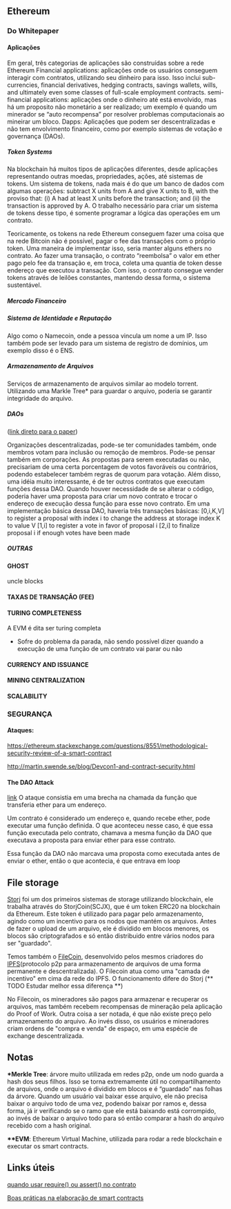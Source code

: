 ## Ethereum

### Do Whitepaper

#### Aplicações
Em geral, três categorias de aplicações são construídas sobre a rede Ethereum
Financial applications: aplicações onde os usuários conseguem interagir com contratos, utilizando seu dinheiro para isso. Isso inclui sub-currencies, financial derivatives, hedging contracts, savings wallets, wills, and ultimately even some classes of full-scale employment contracts.
semi-financial applications: aplicações onde o dinheiro até está envolvido, mas há um proposito não monetário a ser realizado; um exemplo é quando um minerador se “auto recompensa” por resolver problemas computacionais ao mineirar um bloco.
Dapps: Aplicações que podem ser descentralizadas e não tem envolvimento financeiro, como por exemplo sistemas de votação e governança (DAOs).

##### Token Systems
Na blockchain há muitos tipos de aplicações diferentes, desde aplicações representando outras moedas, propriedades, ações, até sistemas de tokens. Um sistema de tokens, nada mais é do que um banco de dados com algumas operações:
subtract X units from A and give X units to B, with the proviso that:
(i) A had at least X units before the transaction; and
(ii) the transaction is approved by A.
O trabalho necessário para criar um sistema de tokens desse tipo, é somente programar a lógica das operações em um contrato.

Teoricamente, os tokens na rede Ethereum conseguem fazer uma coisa que na rede Bitcoin não é possível, pagar o fee das transações com o próprio token. Uma maneira de implementar isso, seria manter alguns ethers no contrato. Ao fazer uma transação, o contrato “reembolsa” o valor em ether pago pelo fee da transação e, em troca, coleta uma quantia de token desse endereço que executou a transação. Com isso, o contrato consegue vender tokens através de leilões constantes, mantendo dessa forma, o sistema sustentável.

##### Mercado Financeiro

##### Sistema de Identidade e Reputação
Algo como o Namecoin, onde a pessoa vincula um nome a um IP. Isso também pode ser levado para um sistema de registro de domínios, um exemplo disso é o ENS.


##### Armazenamento de Arquivos
Serviços de armazenamento de arquivos similar ao modelo torrent. Utilizando uma Markle Tree* para guardar o arquivo, poderia se garantir integridade do arquivo.

##### DAOs
([link direto para o paper](https://github.com/ethereum/wiki/wiki/White-Paper#decentralized-autonomous-organizations))

Organizações descentralizadas, pode-se ter comunidades também, onde membros votam para inclusão ou remoção de membros. Pode-se pensar também em corporações. As propostas para serem executadas ou não, precisariam de uma certa porcentagem de votos favoráveis ou contrários, podendo estabelecer também regras de quorum para votação. Além disso, uma idéia muito interessante, é de ter outros contratos que executam funções dessa DAO. Quando houver necessidade de se alterar o código, poderia haver uma proposta para criar um novo contrato e trocar o endereço de execução dessa função para esse novo contrato.
Em uma implementação básica dessa DAO, haveria três transações básicas:
[0,i,K,V] to register a proposal with index i to change the address at storage index K to value V
[1,i] to register a vote in favor of proposal i
[2,i] to finalize proposal i if enough votes have been made

##### OUTRAS


#### GHOST
uncle blocks

#### TAXAS DE TRANSAÇÃO (FEE)

#### TURING COMPLETENESS
A EVM é dita ser turing completa
  - Sofre do problema da parada, não sendo possível dizer quando a execução de uma função de um contrato vai parar ou não

#### CURRENCY AND ISSUANCE

#### MINING CENTRALIZATION

#### SCALABILITY

### SEGURANÇA
#### Ataques:
https://ethereum.stackexchange.com/questions/8551/methodological-security-review-of-a-smart-contract

http://martin.swende.se/blog/Devcon1-and-contract-security.html

#### The DAO Attack
[link](http://hackingdistributed.com/2016/06/18/analysis-of-the-dao-exploit/)
O ataque consistia em uma brecha na chamada da função que transferia ether para um endereço.

Um contrato é considerado um endereço e, quando recebe ether, pode executar uma função definida. O que aconteceu nesse caso, é que essa função executada pelo contrato, chamava a mesma função da DAO que executava a proposta para enviar ether para esse contrato.

Essa função da DAO não marcava uma proposta como executada antes de enviar o ether, então o que acontecia, é que entrava em loop


## File storage
[Storj](https://storj.io/) foi um dos primeiros sistemas de storage utilizando blockchain, ele trabalha através do StorjCoin(SCJX), que é um token ERC20 na blockchain da Ethereum. Este token é utilizado para pagar pelo armazenamento, agindo como um incentivo para os nodos que mantém os arquivos. Antes de fazer o upload de um arquivo, ele é dividido em blocos menores, os blocos são criptografados e só então distribuido entre vários nodos para ser "guardado".

Temos também o [FileCoin](https://filecoin.io), desenvolvido pelos mesmos criadores do [IPFS](https://ipfs.io)(protocolo p2p para armazenamento de arquivos de uma forma permanente e descentralizada). O Filecoin atua como uma "camada de incentivo" em cima da rede do IPFS. O funcionamento difere do Storj (** TODO Estudar melhor essa diferença **)

No Filecoin, os mineradores são pagos para armazenar e recuperar os arquivos, mas também recebem recompensas de mineração pela aplicação do Proof of Work. Outra coisa a ser notada, é que não existe preço pelo armazenamento do arquivo. Ao invés disso, os usuários e mineradores criam ordens de "compra e venda" de espaço, em uma espécie de exchange descentralizada.

## Notas

**\*Merkle Tree**: árvore muito utilizada em redes p2p, onde um nodo guarda a hash dos seus filhos. Isso se torna extremamente útil no compartilhamento de arquivos, onde o arquivo é dividido em blocos e é “guardado” nas folhas da árvore. Quando um usuário vai baixar esse arquivo, ele não precisa baixar o arquivo todo de uma vez, podendo baixar por ramos e, dessa forma, já ir verificando se o ramo que ele está baixando está corrompido, ao invés de baixar o arquivo todo para só então comparar a hash do arquivo recebido com a hash original.

**\*\*EVM**: Ethereum Virtual Machine, utilizada para rodar a rede blockchain e executar os smart contracts.

## Links úteis
[quando usar require() ou assert() no contrato](https://ethereum.stackexchange.com/questions/15166/difference-between-require-and-assert-and-the-difference-between-revert-and-thro)

[Boas práticas na elaboração de smart contracts](https://github.com/ConsenSys/smart-contract-best-practices)
